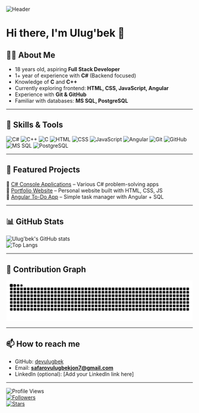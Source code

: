 ![Header](https://raw.githubusercontent.com/devulugbek/devulugbek/main/assets/header.png)

# Hi there, I'm Ulug'bek 👋  

## 👨‍💻 About Me  
- 18 years old, aspiring **Full Stack Developer**  
- 1+ year of experience with **C#** (Backend focused)  
- Knowledge of **C** and **C++**  
- Currently exploring frontend: **HTML, CSS, JavaScript, Angular**  
- Experience with **Git & GitHub**  
- Familiar with databases: **MS SQL, PostgreSQL**  

---

## 🚀 Skills & Tools  

![C#](https://img.shields.io/badge/C%23-239120?style=for-the-badge&logo=c-sharp&logoColor=white)  ![C++](https://img.shields.io/badge/C++-00599C?style=for-the-badge&logo=cplusplus&logoColor=white)  ![C](https://img.shields.io/badge/C-00599C?style=for-the-badge&logo=c&logoColor=white)  ![HTML](https://img.shields.io/badge/HTML5-E34F26?style=for-the-badge&logo=html5&logoColor=white)  ![CSS](https://img.shields.io/badge/CSS3-1572B6?style=for-the-badge&logo=css3&logoColor=white)  ![JavaScript](https://img.shields.io/badge/JavaScript-323330?style=for-the-badge&logo=javascript&logoColor=F7DF1E)  ![Angular](https://img.shields.io/badge/Angular-DD0031?style=for-the-badge&logo=angular&logoColor=white)  ![Git](https://img.shields.io/badge/Git-F05032?style=for-the-badge&logo=git&logoColor=white)  ![GitHub](https://img.shields.io/badge/GitHub-181717?style=for-the-badge&logo=github&logoColor=white)  ![MS SQL](https://img.shields.io/badge/MS_SQL-CC2927?style=for-the-badge&logo=microsoftsqlserver&logoColor=white)  ![PostgreSQL](https://img.shields.io/badge/PostgreSQL-316192?style=for-the-badge&logo=postgresql&logoColor=white)  

---

## 🌟 Featured Projects  

🔹 [C# Console Applications](https://github.com/devulugbek/Repo1) – Various C# problem-solving apps  
🔹 [Portfolio Website](https://github.com/devulugbek/Repo2) – Personal website built with HTML, CSS, JS  
🔹 [Angular To-Do App](https://github.com/devulugbek/Repo3) – Simple task manager with Angular + SQL  

---

## 📊 GitHub Stats  

![Ulug'bek's GitHub stats](https://github-readme-stats.vercel.app/api?username=devulugbek&show_icons=true&theme=radical)  
![Top Langs](https://github-readme-stats.vercel.app/api/top-langs/?username=devulugbek&layout=compact&theme=radical)  

---

## 🐍 Contribution Graph  

![Snake animation](https://raw.githubusercontent.com/devulugbek/devulugbek/main/dist/snake.svg)

---

## 📫 How to reach me  

- GitHub: [devulugbek](https://github.com/devulugbek)  
- Email: **safarovulugbekjon7@gmail.com**  
- LinkedIn (optional): [Add your LinkedIn link here]  

---

![Profile Views](https://komarev.com/ghpvc/?username=devulugbek&color=blue)  
[![Followers](https://img.shields.io/github/followers/devulugbek?label=Followers&style=social)](https://github.com/devulugbek)  
[![Stars](https://img.shields.io/github/stars/devulugbek?affiliations=OWNER%2CCOLLABORATOR&style=social)](https://github.com/devulugbek)  

